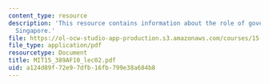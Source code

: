 ```yaml
---
content_type: resource
description: 'This resource contains information about the role of government in entrepreneurship:
  Singapore.'
file: https://ol-ocw-studio-app-production.s3.amazonaws.com/courses/15-389a-global-entrepreneurship-lab-asia-pacific-fall-2010/a124d89f72e97dfb16fb799e38a684b8_MIT15_389AF10_lec02.pdf
file_type: application/pdf
resourcetype: Document
title: MIT15_389AF10_lec02.pdf
uid: a124d89f-72e9-7dfb-16fb-799e38a684b8
---
```

